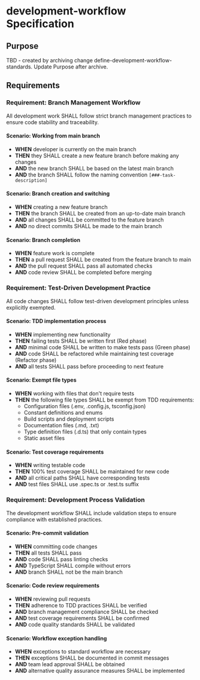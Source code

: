 # development-workflow Specification

## Purpose
TBD - created by archiving change define-development-workflow-standards. Update Purpose after archive.
## Requirements
### Requirement: Branch Management Workflow
All development work SHALL follow strict branch management practices to ensure code stability and traceability.

#### Scenario: Working from main branch
- **WHEN** developer is currently on the main branch
- **THEN** they SHALL create a new feature branch before making any changes
- **AND** the new branch SHALL be based on the latest main branch
- **AND** the branch SHALL follow the naming convention `[###-task-description]`

#### Scenario: Branch creation and switching
- **WHEN** creating a new feature branch
- **THEN** the branch SHALL be created from an up-to-date main branch
- **AND** all changes SHALL be committed to the feature branch
- **AND** no direct commits SHALL be made to the main branch

#### Scenario: Branch completion
- **WHEN** feature work is complete
- **THEN** a pull request SHALL be created from the feature branch to main
- **AND** the pull request SHALL pass all automated checks
- **AND** code review SHALL be completed before merging

### Requirement: Test-Driven Development Practice
All code changes SHALL follow test-driven development principles unless explicitly exempted.

#### Scenario: TDD implementation process
- **WHEN** implementing new functionality
- **THEN** failing tests SHALL be written first (Red phase)
- **AND** minimal code SHALL be written to make tests pass (Green phase)
- **AND** code SHALL be refactored while maintaining test coverage (Refactor phase)
- **AND** all tests SHALL pass before proceeding to next feature

#### Scenario: Exempt file types
- **WHEN** working with files that don't require tests
- **THEN** the following file types SHALL be exempt from TDD requirements:
  - Configuration files (.env, .config.js, tsconfig.json)
  - Constant definitions and enums
  - Build scripts and deployment scripts
  - Documentation files (.md, .txt)
  - Type definition files (.d.ts) that only contain types
  - Static asset files

#### Scenario: Test coverage requirements
- **WHEN** writing testable code
- **THEN** 100% test coverage SHALL be maintained for new code
- **AND** all critical paths SHALL have corresponding tests
- **AND** test files SHALL use .spec.ts or .test.ts suffix

### Requirement: Development Process Validation
The development workflow SHALL include validation steps to ensure compliance with established practices.

#### Scenario: Pre-commit validation
- **WHEN** committing code changes
- **THEN** all tests SHALL pass
- **AND** code SHALL pass linting checks
- **AND** TypeScript SHALL compile without errors
- **AND** branch SHALL not be the main branch

#### Scenario: Code review requirements
- **WHEN** reviewing pull requests
- **THEN** adherence to TDD practices SHALL be verified
- **AND** branch management compliance SHALL be checked
- **AND** test coverage requirements SHALL be confirmed
- **AND** code quality standards SHALL be validated

#### Scenario: Workflow exception handling
- **WHEN** exceptions to standard workflow are necessary
- **THEN** exceptions SHALL be documented in commit messages
- **AND** team lead approval SHALL be obtained
- **AND** alternative quality assurance measures SHALL be implemented

